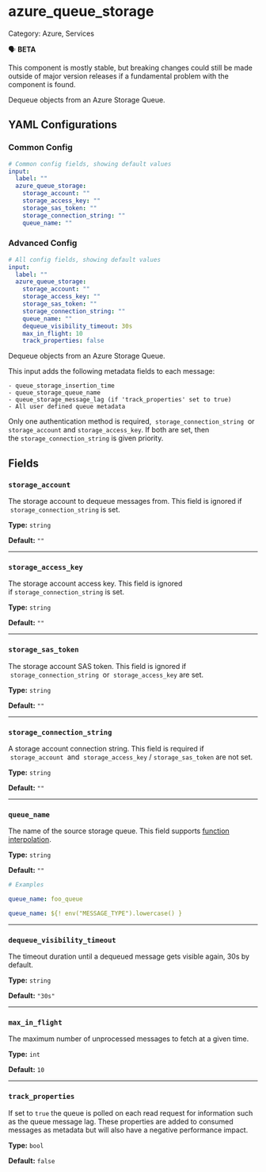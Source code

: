 # azure_queue_storage

Category: Azure, Services

<aside>
🗣 <b> BETA </b>

This component is mostly stable, but breaking changes could still be made outside of major version releases if a fundamental problem with the component is found.

</aside>

Dequeue objects from an Azure Storage Queue.

## YAML Configurations

### Common Config

```yaml
# Common config fields, showing default values
input:
  label: ""
  azure_queue_storage:
    storage_account: ""
    storage_access_key: ""
    storage_sas_token: ""
    storage_connection_string: ""
    queue_name: ""
```

### Advanced Config

```yaml
# All config fields, showing default values
input:
  label: ""
  azure_queue_storage:
    storage_account: ""
    storage_access_key: ""
    storage_sas_token: ""
    storage_connection_string: ""
    queue_name: ""
    dequeue_visibility_timeout: 30s
    max_in_flight: 10
    track_properties: false
```

Dequeue objects from an Azure Storage Queue.

This input adds the following metadata fields to each message:

```
- queue_storage_insertion_time
- queue_storage_queue_name
- queue_storage_message_lag (if 'track_properties' set to true)
- All user defined queue metadata
```

Only one authentication method is required,  `storage_connection_string`  or  `storage_account` and `storage_access_key`. If both are set, then the `storage_connection_string` is given priority.

## Fields[](https://www.benthos.dev/docs/components/inputs/azure_queue_storage#fields)

### `storage_account`[](https://www.benthos.dev/docs/components/inputs/azure_queue_storage#storage_account)

The storage account to dequeue messages from. This field is ignored if  `storage_connection_string` is set.

**Type:** `string`

**Default:** `""`

---

### `storage_access_key`[](https://www.benthos.dev/docs/components/inputs/azure_queue_storage#storage_access_key)

The storage account access key. This field is ignored if `storage_connection_string` is set.

**Type:** `string`

**Default:** `""`

---

### `storage_sas_token`[](https://www.benthos.dev/docs/components/inputs/azure_queue_storage#storage_sas_token)

The storage account SAS token. This field is ignored if  `storage_connection_string`  or  `storage_access_key` are set.

**Type:** `string`

**Default:** `""`

---

### `storage_connection_string`[](https://www.benthos.dev/docs/components/inputs/azure_queue_storage#storage_connection_string)

A storage account connection string. This field is required if  `storage_account`  and  `storage_access_key` / `storage_sas_token` are not set.

**Type:** `string`

**Default:** `""`

---

### `queue_name`[](https://www.benthos.dev/docs/components/inputs/azure_queue_storage#queue_name)

The name of the source storage queue. This field supports [function interpolation](../../configurations/interpolation.md).

**Type:** `string`

**Default:** `""`

```yaml
# Examples

queue_name: foo_queue

queue_name: ${! env("MESSAGE_TYPE").lowercase() }
```

---

### `dequeue_visibility_timeout`[](https://www.benthos.dev/docs/components/inputs/azure_queue_storage#dequeue_visibility_timeout)

The timeout duration until a dequeued message gets visible again, 30s by default.

**Type:** `string`

**Default:** `"30s"`

---

### `max_in_flight`[](https://www.benthos.dev/docs/components/inputs/azure_queue_storage#max_in_flight)

The maximum number of unprocessed messages to fetch at a given time.

**Type:** `int`

**Default:** `10`

---

### `track_properties`[](https://www.benthos.dev/docs/components/inputs/azure_queue_storage#track_properties)

If set to `true` the queue is polled on each read request for information such as the queue message lag. These properties are added to consumed messages as metadata but will also have a negative performance impact.

**Type:** `bool`

**Default:** `false`